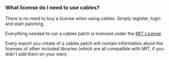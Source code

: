 ### What license do I need to use cables?

There is no need to buy a license when using cables. Simply register, login and start patching.

Everything needed to run a cables patch is licensed under the [MIT License](https://opensource.org/licenses/MIT)

Every export you create of a cables patch will contain information about the licenses of other included libraries (which are all compatible with MIT, if you didn't add them on your own)

